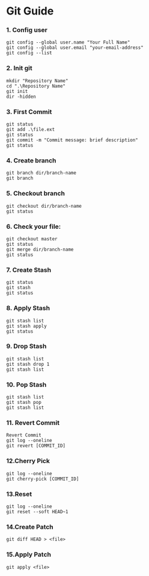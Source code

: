 # Git Guide
### 1. Config user
```
git config --global user.name "Your Full Name"
git config --global user.email "your-email-address"
git config --list
```

### 2. Init git
```
mkdir "Repository Name"
cd ".\Repository Name"
git init
dir -hidden
```

### 3. First Commit
```  
git status
git add .\file.ext
git status
git commit -m "Commit message: brief description"
git status
```


### 4. Create branch 
```
git branch dir/branch-name
git branch 
```

### 5. Checkout branch  
```
git checkout dir/branch-name
git status
```

### 6. Check your file:  
```
git checkout master
git status
git merge dir/branch-name
git status
```

### 7. Create Stash  
```
git status
git stash
git status
```

### 8. Apply Stash  
```
git stash list
git stash apply
git status
```

### 9. Drop Stash  
```
git stash list
git stash drop 1
git stash list
```

### 10. Pop Stash  
```
git stash list
git stash pop
git stash list
```

### 11. Revert Commit
```
Revert Commit  
git log --oneline
git revert [COMMIT_ID]
```

### 12.Cherry Pick  
```
git log --oneline
git cherry-pick [COMMIT_ID]
```

### 13.Reset  
```
git log --oneline
git reset --soft HEAD~1
```

### 14.Create Patch  
```
git diff HEAD > <file>
```

### 15.Apply Patch  
```
git apply <file>
```
